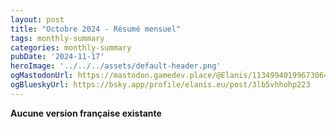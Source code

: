 ```yaml
---
layout: post
title: "Octobre 2024 - Résumé mensuel"
tags: monthly-summary
categories: monthly-summary
pubDate: '2024-11-17'
heroImage: '../../../assets/default-header.png'
ogMastodonUrl: https://mastodon.gamedev.place/@Elanis/113499401996730647
ogBlueskyUrl: https://bsky.app/profile/elanis.eu/post/3lb5vhhohp223
---
```

<b>Aucune version française existante</b>